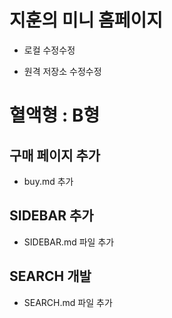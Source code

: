# 지훈의 미니 홈페이지

- 로컬 수정수정

- 원격 저장소 수정수정
# 혈액형 : B형

## 구매 페이지 추가
- buy.md 추가

## SIDEBAR 추가
- SIDEBAR.md 파일 추가

## SEARCH 개발
- SEARCH.md 파일 추가